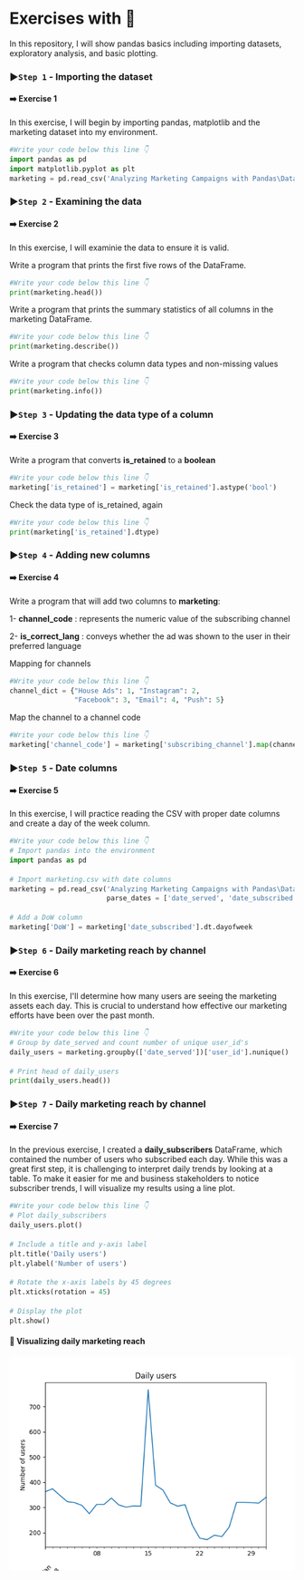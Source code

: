 # Exercises with 🐍
In this repository, I will show pandas basics including importing datasets, exploratory analysis, and basic plotting.


### :arrow_forward:`Step 1` - Importing the dataset

#### :arrow_right: Exercise 1

In this exercise, I will begin by importing pandas, matplotlib and the marketing dataset into my environment.
```python
#Write your code below this line 👇
import pandas as pd
import matplotlib.pyplot as plt
marketing = pd.read_csv('Analyzing Marketing Campaigns with Pandas\DataSets\marketing.csv')
```

### :arrow_forward:`Step 2` - Examining the data

#### :arrow_right: Exercise 2
In this exercise, I will examinie the data to ensure it is valid.

Write a program that prints the first five rows of the DataFrame.

```python
#Write your code below this line 👇
print(marketing.head())
```

Write a program that prints the summary statistics of all columns in the marketing DataFrame.

```python
#Write your code below this line 👇
print(marketing.describe())
```


Write a program that checks column data types and non-missing values

```python
#Write your code below this line 👇
print(marketing.info())
```

### :arrow_forward:`Step 3` - Updating the data type of a column

#### :arrow_right: Exercise 3
Write a program that converts **is_retained** to a **boolean**

```python
#Write your code below this line 👇
marketing['is_retained'] = marketing['is_retained'].astype('bool')
```


Check the data type of is_retained, again

```python
#Write your code below this line 👇
print(marketing['is_retained'].dtype)
```

### :arrow_forward:`Step 4` - Adding new columns

#### :arrow_right: Exercise 4
Write a program that will add two columns to **marketing**:
<p>

 1- **channel_code** : represents the numeric value of the subscribing channel </p>
 2- **is_correct_lang** : conveys whether the ad was shown to the user in their preferred language </p>

Mapping for channels
```python
#Write your code below this line 👇
channel_dict = {"House Ads": 1, "Instagram": 2, 
                "Facebook": 3, "Email": 4, "Push": 5}
```

Map the channel to a channel code
```python
#Write your code below this line 👇
marketing['channel_code'] = marketing['subscribing_channel'].map(channel_dict)
```

### :arrow_forward:`Step 5` - Date columns

#### :arrow_right: Exercise 5
In this exercise, I will practice reading the CSV with proper date columns and create a day of the week column.

```python
#Write your code below this line 👇
# Import pandas into the environment
import pandas as pd

# Import marketing.csv with date columns
marketing = pd.read_csv('Analyzing Marketing Campaigns with Pandas\DataSets\marketing.csv', 
                        parse_dates = ['date_served', 'date_subscribed', 'date_canceled'])

# Add a DoW column
marketing['DoW'] = marketing['date_subscribed'].dt.dayofweek
```

### :arrow_forward:`Step 6` - Daily marketing reach by channel

#### :arrow_right: Exercise 6
In this exercise, I'll determine how many users are seeing the marketing assets each day. This is crucial to understand how effective our marketing efforts have been over the past month.


```python
#Write your code below this line 👇
# Group by date_served and count number of unique user_id's
daily_users = marketing.groupby(['date_served'])['user_id'].nunique()

# Print head of daily_users
print(daily_users.head())
```

### :arrow_forward:`Step 7` - Daily marketing reach by channel

#### :arrow_right: Exercise 7
In the previous exercise, I created a **daily_subscribers** DataFrame, which contained the number of users who subscribed each day. While this was a great first step, it is challenging to interpret daily trends by looking at a table. To make it easier for me and business stakeholders to notice subscriber trends, I will visualize my results using a line plot.


```python
#Write your code below this line 👇
# Plot daily_subscribers
daily_users.plot()

# Include a title and y-axis label
plt.title('Daily users')
plt.ylabel('Number of users')

# Rotate the x-axis labels by 45 degrees
plt.xticks(rotation = 45)

# Display the plot
plt.show()
```

#### :dart: Visualizing daily marketing reach
![image](https://github.com/erisaxhelilaj/Python_Projects/blob/master/Analyzing%20Marketing%20Campaigns%20with%20pandas/DataSets/Figure_1.png)




